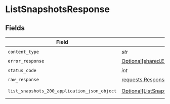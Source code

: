 # ListSnapshotsResponse


## Fields

| Field                                                                                                   | Type                                                                                                    | Required                                                                                                | Description                                                                                             |
| ------------------------------------------------------------------------------------------------------- | ------------------------------------------------------------------------------------------------------- | ------------------------------------------------------------------------------------------------------- | ------------------------------------------------------------------------------------------------------- |
| `content_type`                                                                                          | *str*                                                                                                   | :heavy_check_mark:                                                                                      | N/A                                                                                                     |
| `error_response`                                                                                        | [Optional[shared.ErrorResponse]](../../models/shared/errorresponse.md)                                  | :heavy_minus_sign:                                                                                      | error                                                                                                   |
| `status_code`                                                                                           | *int*                                                                                                   | :heavy_check_mark:                                                                                      | N/A                                                                                                     |
| `raw_response`                                                                                          | [requests.Response](https://requests.readthedocs.io/en/latest/api/#requests.Response)                   | :heavy_minus_sign:                                                                                      | N/A                                                                                                     |
| `list_snapshots_200_application_json_object`                                                            | [Optional[ListSnapshots200ApplicationJSON]](../../models/operations/listsnapshots200applicationjson.md) | :heavy_minus_sign:                                                                                      | successful operation                                                                                    |